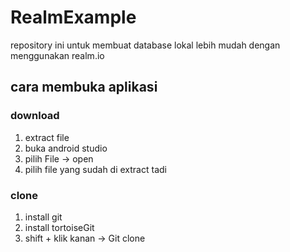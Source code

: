 # RealmExample

repository ini untuk membuat database lokal lebih mudah dengan menggunakan realm.io

## cara membuka aplikasi

### download
1. extract file
2. buka android studio
3. pilih File -> open
4. pilih file yang sudah di extract tadi

### clone
1. install git
2. install tortoiseGit
3. shift + klik kanan -> Git clone
